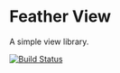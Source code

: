 # Feather View

A simple view library.

[![Build Status](https://travis-ci.org/featherforums/view.png)](https://travis-ci.org/featherforums/view)